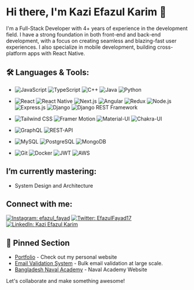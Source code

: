 # Hi there, I'm Kazi Efazul Karim 👋

I'm a Full-Stack Developer with 4+ years of experience in the development field. I have a strong foundation in both front-end and back-end development, with a focus on creating seamless and blazing-fast user experiences. I also specialize in mobile development, building cross-platform apps with React Native.

## 🛠️ Languages & Tools:
- 
  ![JavaScript](https://img.shields.io/badge/-JavaScript-000?&logo=JavaScript)
  ![TypeScript](https://img.shields.io/badge/-TypeScript-000?&logo=TypeScript)
  ![C++](https://img.shields.io/badge/-C++-000?&logo=Cplusplus)
  ![Java](https://img.shields.io/badge/-Java-000?&logo=Java)
  ![Python](https://img.shields.io/badge/-Python-000?&logo=Python)

- 
  ![React](https://img.shields.io/badge/-React-000?&logo=React)
  ![React Native](https://img.shields.io/badge/-React_Native-000?&logo=React)
  ![Next.js](https://img.shields.io/badge/-Next.js-000?&logo=Next.js)
  ![Angular](https://img.shields.io/badge/-Angular-000?&logo=Angular)
  ![Redux](https://img.shields.io/badge/-Redux-000?&logo=Redux)
  ![Node.js](https://img.shields.io/badge/-Node.js-000?&logo=Node.js)
  ![Express.js](https://img.shields.io/badge/-Express.js-000?&logo=Express)
  ![Django](https://img.shields.io/badge/-Django-000?&logo=Django)
  ![Django REST Framework](https://img.shields.io/badge/-Django_REST_Framework-000?&logo=Django)



- 
  ![Tailwind CSS](https://img.shields.io/badge/-Tailwind_CSS-000?&logo=Tailwind-CSS)
  ![Framer Motion](https://img.shields.io/badge/-Framer_Motion-000?&logo=Framer)
  ![Material-UI](https://img.shields.io/badge/-Material--UI-000?&logo=Material-UI)
  ![Chakra-UI](https://img.shields.io/badge/-Chakra--UI-000?&logo=Chakra-UI)

- 
  ![GraphQL](https://img.shields.io/badge/-GraphQL-000?&logo=GraphQL)
  ![REST-API](https://img.shields.io/badge/-REST-000?&logo=REST)

- 
  ![MySQL](https://img.shields.io/badge/-MySQL-000?&logo=MySQL)
  ![PostgreSQL](https://img.shields.io/badge/-PostgreSQL-000?&logo=PostgreSQL)
  ![MongoDB](https://img.shields.io/badge/-MongoDB-000?&logo=MongoDB)
  
- 
  ![Git](https://img.shields.io/badge/-Git-000?&logo=Git)
  ![Docker](https://img.shields.io/badge/-Docker-000?&logo=Docker)
  ![JWT](https://img.shields.io/badge/-JWT-000?&logo=JSON-Web-Tokens)
  ![AWS](https://img.shields.io/badge/-AWS-000?&logo=Amazon-AWS)

## I’m currently mastering:
- System Design and Architecture 

## Connect with me:
[![Instagram: efazul_fayad](https://img.shields.io/badge/-efazul_fayad-E4405F?style=flat-square&logo=Instagram&logoColor=white&link=https://www.instagram.com/efazul_fayad/)](https://www.instagram.com/efazul_fayad/)
[![Twitter: EfazulFayad17](https://img.shields.io/twitter/follow/EfazulFayad17?style=social)](https://twitter.com/EfazulFayad17)
[![LinkedIn: Kazi Efazul Karim](https://img.shields.io/badge/-Kazi%20Efazul%20Karim-blue?style=flat-square&logo=Linkedin&logoColor=white&link=https://www.linkedin.com/in/kazi-efazul-karim-046964202/)](https://www.linkedin.com/in/kazi-efazul-karim-046964202/)

## 📌 Pinned Section

- [Portfolio](https://www.efazulkarim.me/) - Check out my personal website
- [Email Validation System](https://leadsverifier.com) - Bulk email validation at large scale.
- [Bangladesh Naval Academy](https://naval-academy.vercel.app/) - Naval Academy Website


Let's collaborate and make something awesome!
